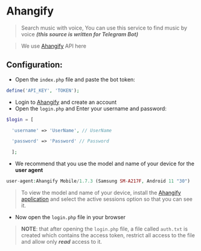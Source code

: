 # Ahangify
> Search music with voice,
You can use this service to find music by voice 
***(this source is written for Telegram Bot)***

> We use [Ahangify](https://ahangify.com) API here


Configuration:
---------

* Open the `index.php` file and paste the bot token:
```php
define('API_KEY', 'TOKEN');
```
* Login to [Ahangify](https://ahangify/login) and create an account
* Open the `login.php` and Enter your username and password:
```php
$login = [

  'username' => 'UserName', // UserName

  'password' => 'Password' // Password

  ];
  ```
  
  - We recommend that you use the model and name of your device for the **user agent**
  ```php
  user-agent:Ahangify Mobile/1.7.3 (Samsung SM-A217F, Android 11 "30")
  ```
  > To view the model and name of your device, install the [Ahangify application](https://play.google.com/store/apps/details?id=com.ahangify.music) and select the active sessions option so that you can see it.

* Now open the `login.php` file in your browser
> **NOTE**: that after opening the `login.php` file, a file called `auth.txt` is created which contains the access token, restrict all access to the file and allow only ***read*** access to it.
